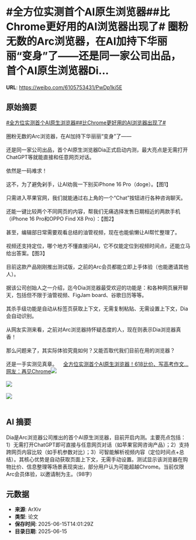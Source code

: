 # #全方位实测首个AI原生浏览器##比Chrome更好用的AI浏览器出现了# 圈粉无数的Arc浏览器，在AI加持下华丽丽“变身”了——还是同一家公司出品，首个AI原生浏览器Di...

**URL**: https://weibo.com/6105753431/PwDp1ki5E

## 原始摘要

<a href="https://m.weibo.cn/search?containerid=231522type%3D1%26t%3D10%26q%3D%23%E5%85%A8%E6%96%B9%E4%BD%8D%E5%AE%9E%E6%B5%8B%E9%A6%96%E4%B8%AAAI%E5%8E%9F%E7%94%9F%E6%B5%8F%E8%A7%88%E5%99%A8%23&amp;extparam=%23%E5%85%A8%E6%96%B9%E4%BD%8D%E5%AE%9E%E6%B5%8B%E9%A6%96%E4%B8%AAAI%E5%8E%9F%E7%94%9F%E6%B5%8F%E8%A7%88%E5%99%A8%23" data-hide=""><span class="surl-text">#全方位实测首个AI原生浏览器#</span></a><a href="https://m.weibo.cn/search?containerid=231522type%3D1%26t%3D10%26q%3D%23%E6%AF%94Chrome%E6%9B%B4%E5%A5%BD%E7%94%A8%E7%9A%84AI%E6%B5%8F%E8%A7%88%E5%99%A8%E5%87%BA%E7%8E%B0%E4%BA%86%23&amp;extparam=%23%E6%AF%94Chrome%E6%9B%B4%E5%A5%BD%E7%94%A8%E7%9A%84AI%E6%B5%8F%E8%A7%88%E5%99%A8%E5%87%BA%E7%8E%B0%E4%BA%86%23" data-hide=""><span class="surl-text">#比Chrome更好用的AI浏览器出现了#</span></a> <br><br>圈粉无数的Arc浏览器，在AI加持下华丽丽“变身”了——<br><br>还是同一家公司出品，首个AI原生浏览器Dia正式启动内测，最大亮点是无需打开ChatGPT等就能直接和任意网页对话。<br><br>依然是一码难求！<br><br>这不，为了避免剁手，让AI劝我一下别买iPhone 16 Pro（doge）。【图1】<br><br>只需进入苹果官网，我们就能通过右上角的一个“Chat”按钮进行各种咨询聊天。<br><br>还能一键比较两个不同网页的内容，帮我们无痛选择发售日期相近的两款手机（iPhone 16 Pro和OPPO Find X8 Pro）：【图2】<br><br>甚至，编辑部日常需要观看总结的油管视频，现在也能偷懒让AI帮忙整理了。<br><br>视频还支持定位，哪个地方不懂直接问AI，它不仅能定位到视频时间点，还能立马给出答案。【图3】<br><br>目前这款产品刚刚推出测试版，之前的Arc会员都能立即上手体验（也能邀请其他人）。<br><br>据该公司创始人之一介绍，迄今Dia浏览器最受欢迎的功能是：和各种网页展开聊天，包括但不限于油管视频、FigJam board、谷歌日历等等。<br><br>其杀手级功能是自动从标签页获取上下文，无需复制粘贴、无需设置上下文，Dia会自动识别。<br><br>从网友实测来看，之前对Arc浏览器持怀疑态度的人，现在则表示Dia浏览器真香！<br><br>那么问题来了，其实际体验究竟如何？又能否取代我们目前在用的浏览器？<br><br>还是一手实测见真章。<a href="https://weibo.cn/sinaurl?u=https%3A%2F%2Fmp.weixin.qq.com%2Fs%2FnaZdBnJDEyERx42IKYWUjA" data-hide=""><span class="url-icon"><img style="width: 1rem;height: 1rem" src="https://h5.sinaimg.cn/upload/2015/09/25/3/timeline_card_small_web_default.png" referrerpolicy="no-referrer"></span><span class="surl-text">全方位实测首个AI原生浏览器！618比价、写高考作文...网友：再见Chrome</span></a><img style="" src="https://tvax4.sinaimg.cn/large/006Fd7o3ly1i2fwug8vbbj318u0rin8r.jpg" referrerpolicy="no-referrer"><br><br><img style="" src="https://tvax2.sinaimg.cn/large/006Fd7o3ly1i2fwvg3ybij30ts0wkwjo.jpg" referrerpolicy="no-referrer"><br><br><img style="" src="https://tvax3.sinaimg.cn/large/006Fd7o3ly1i2fwvidu8lj30u00iadoa.jpg" referrerpolicy="no-referrer"><br><br>

## AI 摘要

Dia是Arc浏览器公司推出的首个AI原生浏览器，目前开启内测。主要亮点包括：1）无需打开ChatGPT即可直接与任意网页对话（如苹果官网咨询产品）；2）支持跨网页内容比较（如手机参数对比）；3）可智能解析视频内容（定位时间点+总结）。其核心优势是自动获取页面上下文，无需手动设置。测试显示该浏览器在购物比价、信息整理等场景表现突出，部分用户认为可能超越Chrome。当前仅限Arc会员体验，以邀请制为主。（98字）

## 元数据

- **来源**: ArXiv
- **类型**: 论文
- **保存时间**: 2025-06-15T14:01:29Z
- **目录日期**: 2025-06-15
